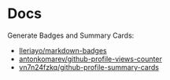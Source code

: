 # Docs

Generate Badges and Summary Cards:

- [Ileriayo/markdown-badges](https://github.com/Ileriayo/markdown-badges)
- [antonkomarev/github-profile-views-counter](https://github.com/antonkomarev/github-profile-views-counter)
- [vn7n24fzkq/github-profile-summary-cards](https://github.com/vn7n24fzkq/github-profile-summary-cards)